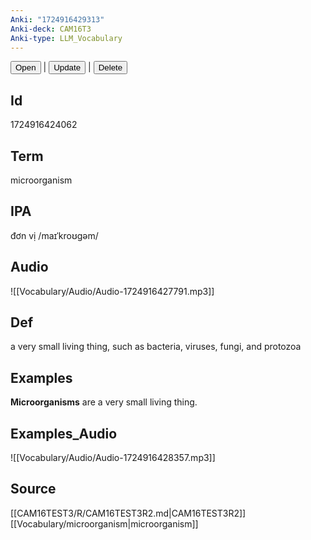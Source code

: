 ```yaml
---
Anki: "1724916429313"
Anki-deck: CAM16T3
Anki-type: LLM_Vocabulary
---
```

<button class="anki-btn-open">Open</button> | <button class="anki-btn-update">Update</button> | <button class="anki-btn-delete">Delete</button>

## Id
1724916424062
## Term
microorganism
## IPA
đơn vị /maɪˈkroʊɡəm/
## Audio
 ![[Vocabulary/Audio/Audio-1724916427791.mp3]]
## Def
 a very small living thing, such as bacteria, viruses, fungi, and protozoa

## Examples
**Microorganisms** are a very small living thing. 

## Examples_Audio
![[Vocabulary/Audio/Audio-1724916428357.mp3]]
## Source
 [[CAM16TEST3/R/CAM16TEST3R2.md|CAM16TEST3R2]] [[Vocabulary/microorganism|microorganism]]